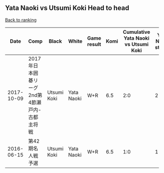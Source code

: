 ## Yata Naoki vs Utsumi Koki Head to head

[Back to ranking](../../index.md)




| **Date** | **Comp** | **Black** | **White** | **Game result** | **Komi** | **Cumulative Yata Naoki vs Utsumi Koki** | **Yata Naoki streak** | **Utsumi Koki streak** | 
| --- | --- | --- | --- | --- | --- | --- | --- | --- |
| 2017-10-09 | 2017年日本囲碁リーグ2nd第4節瀬戸内-古都主将戦 | Utsumi Koki | Yata Naoki | W+R | 6.5 | 2:0 | 2 | 0 | 
| 2016-06-15 | 第42期名人戦予選 | Utsumi Koki | Yata Naoki | W+R | 6.5 | 1:0 | 1 | 0 |




